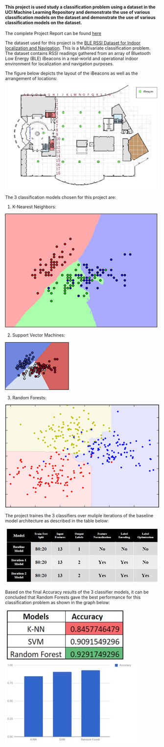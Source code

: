 #### This project is used study a classification problem using a dataset in the UCI Machine Learning Repository and demonstrate the use of various classification models on the dataset and demonstrate the use of various classification models on the dataset.

The complete Project Report can be found [here](https://github.com/dbrownambi/indoor-localization-and-navigation/blob/master/Project%20Report.pdf)

The dataset used for this project is the [BLE RSSI Dataset for Indoor localization and Navigation](https://archive.ics.uci.edu/ml/datasets). This is a Multivariate classification problem. The dataset contains RSSI readings gathered from an array of Bluetooth Low Energy (BLE) iBeacons in a real-world and operational indoor environment for localization and navigation purposes.

The figure below depicts the layout of the iBeacons as well as the arrangement of locations: 
![alt text](https://github.com/dbrownambi/indoor-localization-and-navigation/blob/master/images/iBeacon_Layout.jpg "iBeacon_Layout")


The 3 classification models chosen for this project are:

1. K-Nearest Neighbors: 

![alt text](https://github.com/dbrownambi/indoor-localization-and-navigation/blob/master/images/K-NN.png "KNN")

2. Support Vector Machines: 

![alt text](https://github.com/dbrownambi/indoor-localization-and-navigation/blob/master/images/SVM.png "SVM")

3. Random Forests:

![alt text](https://github.com/dbrownambi/indoor-localization-and-navigation/blob/master/images/RF.png "RF")


The project traines the 3 classifiers over muliple iterations of the baseline model architecture as described in the table below:

![alt text](https://github.com/dbrownambi/indoor-localization-and-navigation/blob/master/images/arch_table.JPG "Arch_table")


Based on the final Accuracy results of the 3 classifier models, it can be concluded that Random Forests gave the best performance for this
classification problem as shown in the graph below:

![alt text](https://github.com/dbrownambi/indoor-localization-and-navigation/blob/master/images/Final_table.JPG  "Table")
![alt text](https://github.com/dbrownambi/indoor-localization-and-navigation/blob/master/images/Final_graph.JPG "Graph")
